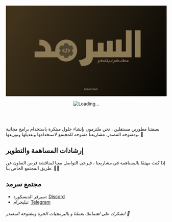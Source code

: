 <div align="center">
   
   <img align="center" src = "./profile/Alsarmad.png"><br>

   <img align="center" src = "https://profile-counter.glitch.me/Alsarmad/count.svg" alt ="Loading..."> <br><br>
 
</div> <br>

بصفتنا مطورين مستقلين ، نحن ملتزمون بإنشاء حلول مبتكرة باستخدام برامج مجانية ومفتوحة المصدر. مشاريعنا مفتوحة للمجتمع لاستخدامها وتعديلها وتوزيعها. 🤝

## إرشادات المساهمة والتطوير

إذا كنت مهتمًا بالمساهمة في مشاريعنا ، فيرجى التواصل معنا لمناقشة فرص التعاون عن طريق المجتمع الخاص بنا. 🤝💡

## مجتمع سرمد

- سيرفر الديسكورد: [Discord](https://discord.gg/NeV3XEwXXw)
- تيليجرام: [Telegram](https://t.me/Alsarmad_org)
###### نشكرك على اهتمامك بعملنا و بالبرمجيات الحرة ومفتوحة المصدر! 🙏


